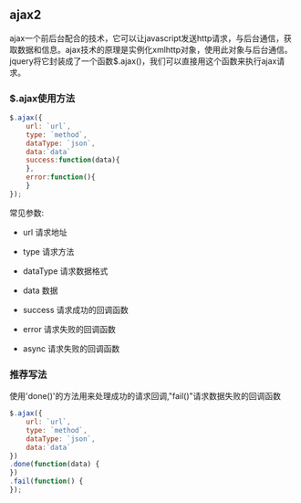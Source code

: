 ## ajax2

ajax一个前后台配合的技术，它可以让javascript发送http请求，与后台通信，获取数据和信息。ajax技术的原理是实例化xmlhttp对象，使用此对象与后台通信。jquery将它封装成了一个函数$.ajax()，我们可以直接用这个函数来执行ajax请求。



### $.ajax使用方法

```javascript
$.ajax({
    url: `url`,
    type: `method`,
    dataType: `json`,
    data:`data`
    success:function(data){
    },
    error:function(){
    }
});
```



常见参数:

- url               请求地址

- type            请求方法

- dataType    请求数据格式

- data             数据

- success        请求成功的回调函数

- error             请求失败的回调函数

- async            请求失败的回调函数

  

### 推荐写法

使用'done()'的方法用来处理成功的请求回调,"fail()"请求数据失败的回调函数

```javascript
$.ajax({
    url: `url`,
    type: `method`,
    dataType: `json`,
    data:`data`
})
.done(function(data) {
})
.fail(function() {
});
```



